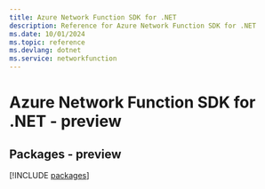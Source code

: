 ```yaml
---
title: Azure Network Function SDK for .NET
description: Reference for Azure Network Function SDK for .NET
ms.date: 10/01/2024
ms.topic: reference
ms.devlang: dotnet
ms.service: networkfunction
---
```

# Azure Network Function SDK for .NET - preview
## Packages - preview
[!INCLUDE [packages](network-function-index.md)]